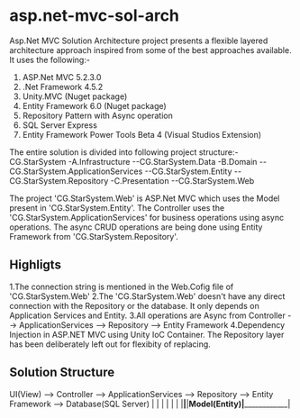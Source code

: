 # asp.net-mvc-sol-arch
Asp.Net MVC Solution Architecture project presents a flexible layered architecture approach inspired from some of the best approaches available.
It uses the following:-
1. ASP.Net MVC 5.2.3.0
2. .Net Framework 4.5.2
3. Unity.MVC (Nuget package)
4. Entity Framework 6.0 (Nuget package)
5. Repository Pattern with Async operation
6. SQL Server Express 
7. Entity Framework Power Tools Beta 4 (Visual Studios Extension)

The entire solution is divided into following project structure:-
CG.StarSystem
  -A.Infrastructure
    --CG.StarSystem.Data
  -B.Domain
    --CG.StarSystem.ApplicationServices
    --CG.StarSystem.Entity
    --CG.StarSystem.Repository
  -C.Presentation
    --CG.StarSystem.Web
    
 The project 'CG.StarSystem.Web' is ASP.Net MVC which uses the Model present in 'CG.StarSystem.Entity'. The Controller uses the 'CG.StarSystem.ApplicationServices' for business operations using async operations. The async CRUD operations are being done using Entity Framework from 'CG.StarSystem.Repository'. 
 
 Highligts
 ----------
 1.The connection string is mentioned in the Web.Cofig file of 'CG.StarSystem.Web'
 2.The 'CG.StarSystem.Web' doesn't have any direct connection with the Repository or the database. It only depends on Application Services    and Entity.
 3.All operations are Async from Controller --> ApplicationServices --> Repository --> Entity Framework
 4.Dependency Injection in ASP.NET MVC using Unity IoC Container. The Repository layer has been deliberately left out for flexibity of        replacing.
 
 Solution Structure
 ------------------
 
 UI(View) --> Controller --> ApplicationServices --> Repository --> Entity Framework --> Database(SQL Server)
 |                |                |                     |                |                      |
 |________________|________________|______Model(Entity)__|________________|
 
